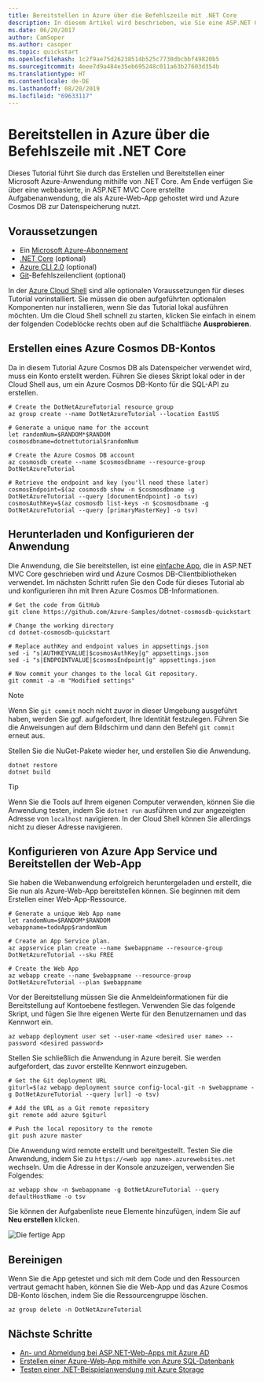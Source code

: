 ```yaml
---
title: Bereitstellen in Azure über die Befehlszeile mit .NET Core
description: In diesem Artikel wird beschrieben, wie Sie eine ASP.NET Core-Anwendung mithilfe von Befehlszeilentools in einer Azure App Service-Instanz bereitstellen.
ms.date: 06/20/2017
author: CamSoper
ms.author: casoper
ms.topic: quickstart
ms.openlocfilehash: 1c2f9ae75d26238514b525c7730dbcbbf49820b5
ms.sourcegitcommit: 4eee7d9a484e35eb695248c011a63b27603d354b
ms.translationtype: HT
ms.contentlocale: de-DE
ms.lasthandoff: 08/20/2019
ms.locfileid: "69633117"
---
```

# <a name="deploy-to-azure-from-the-command-line-with-net-core"></a>Bereitstellen in Azure über die Befehlszeile mit .NET Core

Dieses Tutorial führt Sie durch das Erstellen und Bereitstellen einer Microsoft Azure-Anwendung mithilfe von .NET Core.  Am Ende verfügen Sie über eine webbasierte, in ASP.NET MVC Core erstellte Aufgabenanwendung, die als Azure-Web-App gehostet wird und Azure Cosmos DB zur Datenspeicherung nutzt.

## <a name="prerequisites"></a>Voraussetzungen

* Ein [Microsoft Azure-Abonnement](https://azure.microsoft.com/free/)
* [.NET Core](https://www.microsoft.com/net/download/core) (optional)
* [Azure CLI 2.0](/cli/azure/install-az-cli2) (optional)
* [Git](https://www.git-scm.com/)-Befehlszeilenclient (optional)

In der [Azure Cloud Shell](/azure/cloud-shell/) sind alle optionalen Voraussetzungen für dieses Tutorial vorinstalliert.  Sie müssen die oben aufgeführten optionalen Komponenten nur installieren, wenn Sie das Tutorial lokal ausführen möchten.  Um die Cloud Shell schnell zu starten, klicken Sie einfach in einem der folgenden Codeblöcke rechts oben auf die Schaltfläche **Ausprobieren**.

## <a name="create-an-azure-cosmos-db-account"></a>Erstellen eines Azure Cosmos DB-Kontos

Da in diesem Tutorial Azure Cosmos DB als Datenspeicher verwendet wird, muss ein Konto erstellt werden.  Führen Sie dieses Skript lokal oder in der Cloud Shell aus, um ein Azure Cosmos DB-Konto für die SQL-API zu erstellen.

```azurecli-interactive
# Create the DotNetAzureTutorial resource group
az group create --name DotNetAzureTutorial --location EastUS

# Generate a unique name for the account
let randomNum=$RANDOM*$RANDOM
cosmosdbname=dotnettutorial$randomNum

# Create the Azure Cosmos DB account
az cosmosdb create --name $cosmosdbname --resource-group DotNetAzureTutorial

# Retrieve the endpoint and key (you'll need these later)
cosmosEndpoint=$(az cosmosdb show -n $cosmosdbname -g DotNetAzureTutorial --query [documentEndpoint] -o tsv)
cosmosAuthKey=$(az cosmosdb list-keys -n $cosmosdbname -g DotNetAzureTutorial --query [primaryMasterKey] -o tsv)

```

## <a name="download-and-configure-the-application"></a>Herunterladen und Konfigurieren der Anwendung

Die Anwendung, die Sie bereitstellen, ist eine [einfache App](https://github.com/Azure-Samples/dotnet-cosmosdb-quickstart/), die in ASP.NET MVC Core geschrieben wird und Azure Cosmos DB-Clientbibliotheken verwendet.  Im nächsten Schritt rufen Sie den Code für dieses Tutorial ab und konfigurieren ihn mit Ihren Azure Cosmos DB-Informationen.

```azurecli-interactive
# Get the code from GitHub
git clone https://github.com/Azure-Samples/dotnet-cosmosdb-quickstart

# Change the working directory
cd dotnet-cosmosdb-quickstart

# Replace authKey and endpoint values in appsettings.json
sed -i "s|AUTHKEYVALUE|$cosmosAuthKey|g" appsettings.json
sed -i "s|ENDPOINTVALUE|$cosmosEndpoint|g" appsettings.json

# Now commit your changes to the local Git repository.
git commit -a -m "Modified settings"

```

> [!NOTE]
> Wenn Sie `git commit` noch nicht zuvor in dieser Umgebung ausgeführt haben, werden Sie ggf. aufgefordert, Ihre Identität festzulegen. Führen Sie die Anweisungen auf dem Bildschirm und dann den Befehl `git commit` erneut aus.

Stellen Sie die NuGet-Pakete wieder her, und erstellen Sie die Anwendung.

```azurecli-interactive
dotnet restore
dotnet build
```

> [!TIP]
> Wenn Sie die Tools auf Ihrem eigenen Computer verwenden, können Sie die Anwendung testen, indem Sie `dotnet run` ausführen und zur angezeigten Adresse von `localhost` navigieren.  In der Cloud Shell können Sie allerdings nicht zu dieser Adresse navigieren.  

## <a name="configure-azure-app-service-and-deploy-the-web-app"></a>Konfigurieren von Azure App Service und Bereitstellen der Web-App

Sie haben die Webanwendung erfolgreich heruntergeladen und erstellt, die Sie nun als Azure-Web-App bereitstellen können.  Sie beginnen mit dem Erstellen einer Web-App-Ressource.

```azurecli-interactive
# Generate a unique Web App name
let randomNum=$RANDOM*$RANDOM
webappname=todoApp$randomNum

# Create an App Service plan.
az appservice plan create --name $webappname --resource-group DotNetAzureTutorial --sku FREE

# Create the Web App
az webapp create --name $webappname --resource-group DotNetAzureTutorial --plan $webappname

```

Vor der Bereitstellung müssen Sie die Anmeldeinformationen für die Bereitstellung auf Kontoebene festlegen.  Verwenden Sie das folgende Skript, und fügen Sie Ihre eigenen Werte für den Benutzernamen und das Kennwort ein.

```azurecli-interactive
az webapp deployment user set --user-name <desired user name> --password <desired password>
```

Stellen Sie schließlich die Anwendung in Azure bereit.  Sie werden aufgefordert, das zuvor erstellte Kennwort einzugeben.

```azurecli-interactive
# Get the Git deployment URL
giturl=$(az webapp deployment source config-local-git -n $webappname -g DotNetAzureTutorial --query [url] -o tsv)

# Add the URL as a Git remote repository
git remote add azure $giturl

# Push the local repository to the remote
git push azure master
```

Die Anwendung wird remote erstellt und bereitgestellt.  Testen Sie die Anwendung, indem Sie zu `https://<web app name>.azurewebsites.net` wechseln.  Um die Adresse in der Konsole anzuzeigen, verwenden Sie Folgendes:

```azurecli-interactive
az webapp show -n $webappname -g DotNetAzureTutorial --query defaultHostName -o tsv
```

Sie können der Aufgabenliste neue Elemente hinzufügen, indem Sie auf **Neu erstellen** klicken.

![Die fertige App](./media/dotnet-quickstart/todo.png)

## <a name="clean-up"></a>Bereinigen

Wenn Sie die App getestet und sich mit dem Code und den Ressourcen vertraut gemacht haben, können Sie die Web-App und das Azure Cosmos DB-Konto löschen, indem Sie die Ressourcengruppe löschen.

```azurecli-interactive
az group delete -n DotNetAzureTutorial
```

## <a name="next-steps"></a>Nächste Schritte

* [An- und Abmeldung bei ASP.NET-Web-Apps mit Azure AD](/azure/active-directory/develop/active-directory-devquickstarts-webapp-dotnet)
* [Erstellen einer Azure-Web-App mithilfe von Azure SQL-Datenbank](/azure/app-service-web/web-sites-dotnet-get-started)
* [Testen einer .NET-Beispielanwendung mit Azure Storage](/azure/storage/storage-samples-dotnet)


